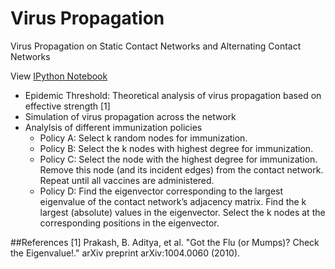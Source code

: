 Virus Propagation
=================

Virus Propagation on Static Contact Networks and Alternating Contact Networks

View [IPython Notebook](http://nbviewer.ipython.org/github/sagarjauhari/virus_propagation/blob/master/P4%20-%20Virus%20Propagation%20in%20Networks.ipynb)

- Epidemic Threshold: Theoretical analysis of virus propagation based on effective strength [1]
- Simulation of virus propagation across the network
- Analylsis of different immunization policies
    - Policy A: Select k random nodes for immunization.
    - Policy B: Select the k nodes with highest degree for immunization.
    - Policy C: Select the node with the highest degree for immunization. Remove this node (and its incident edges) from the contact network. Repeat until all vaccines are administered.
    - Policy D: Find the eigenvector corresponding to the largest eigenvalue of the contact network’s adjacency matrix. Find the k largest (absolute) values in the eigenvector. Select the k nodes at the corresponding positions in the eigenvector.



##References
[1] Prakash, B. Aditya, et al. "Got the Flu (or Mumps)? Check the Eigenvalue!." arXiv preprint arXiv:1004.0060 (2010).
